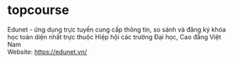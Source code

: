 # topcourse
Edunet - ứng dụng trực tuyến cung cấp thông tin, so sánh và đăng ký khóa học toàn diện nhất trực thuộc Hiệp hội các trường Đại học, Cao đẳng Việt Nam <br>
Website: https://edunet.vn/
